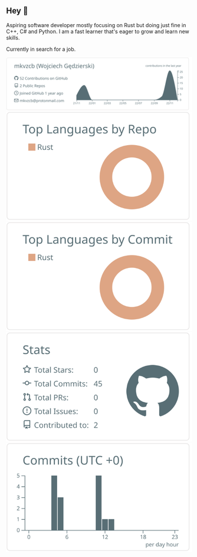 ## Hey 👋

Aspiring software developer mostly focusing on Rust but doing just fine in C++, C# and Python. I am a fast learner that's eager to grow and learn new skills.

Currently in search for a job.

[![](/profile-summary-card-output/default/0-profile-details.svg)](https://github.com/vn7n24fzkq/github-profile-summary-cards)
[![](/profile-summary-card-output/default/1-repos-per-language.svg)](https://github.com/vn7n24fzkq/github-profile-summary-cards) [![](/profile-summary-card-output/default/2-most-commit-language.svg)](https://github.com/vn7n24fzkq/github-profile-summary-cards)
[![](/profile-summary-card-output/default/3-stats.svg)](https://github.com/vn7n24fzkq/github-profile-summary-cards) [![](/profile-summary-card-output/default/4-productive-time.svg)](https://github.com/vn7n24fzkq/github-profile-summary-cards)
